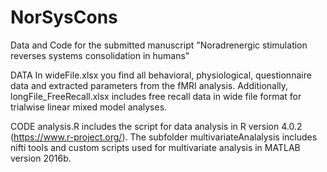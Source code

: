 # NorSysCons
Data and Code for the submitted manuscript "Noradrenergic stimulation reverses systems consolidation in humans"

DATA
In wideFile.xlsx you find all behavioral, physiological, questionnaire data and extracted parameters from the fMRI analysis.
Additionally, longFile_FreeRecall.xlsx includes free recall data in wide file format for trialwise linear mixed model analyses.

CODE
analysis.R includes the script for data analysis in R version 4.0.2 (https://www.r-project.org/).
The subfolder multivariateAnalalysis includes nifti tools and custom scripts used for multivariate analysis in MATLAB version 2016b.

